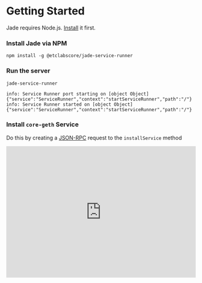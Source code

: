 # Getting Started

Jade requires Node.js. [Install](https://nodejs.org/en/download/package-manager/#nvm) it first.

### Install Jade via NPM

```
npm install -g @etclabscore/jade-service-runner
```

### Run the server

```
jade-service-runner
```

```
info: Service Runner port starting on [object Object] {"service":"ServiceRunner","context":"startServiceRunner","path":"/"}
info: Service Runner started on [object Object] {"service":"ServiceRunner","context":"startServiceRunner","path":"/"}
```

### Install `core-geth` Service

Do this by creating a [JSON-RPC](json-rpc) request to the `installService` method

<iframe src="https://inspector.open-rpc.org/?url=http://localhost:8002&request[jsonrpc]=2.0&request[method]=installService&request[params][0]=core-geth&request[params][1]=1.11.2&request[id]=0" style="border: none; width: 100%; height: 350px;"/>

When the service is installed, the server will return `true`

```json
{
    "jsonrpc": "2.0",
    "result": true,
    "id": 0
}
```

<br />
<br />

### Run `core-geth` Service
Do this by creating a [JSON-RPC](json-rpc) request to the `startService` method

<iframe src="https://inspector.open-rpc.org/?url=http://localhost:8002&request[jsonrpc]=2.0&request[method]=startService&request[params][0]=core-geth&request[params][1]=1.11.2&request[params][2]=kotti&request[id]=0" style="border: none; width: 100%; height: 350px;"/>
<br />

Now the `core-geth` service is running at: `http://localhost:8002/core-geth/kotti/1.9.9`

Make a JSON-RPC request to `kotti` environment running within the `core-geth` service to get the networks `chainId`:

<iframe src="https://inspector.open-rpc.org/?url=http://localhost:8002/core-geth/kotti/1.11.2&request[jsonrpc]=2.0&request[method]=eth_chainId&request[id]=0" style="border: none; width: 100%; height: 350px;"/>

The result is `0x6` for kotti envorinment within the `core-geth` service:

```json
{
    "jsonrpc": "2.0",
    "result": "0x6",
    "id": 0
}
```
